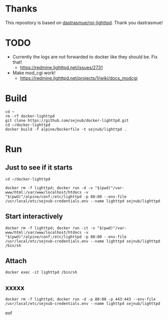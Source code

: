 # Thanks

This repository is based on [dastrasmue/rpi-lighttpd](https://github.com/dastrasmue/rpi-lighttpd). 
Thank you dastrasmue!

# TODO

- Currently the logs are not forwarded to docker like they should be. Fix that!
  - https://redmine.lighttpd.net/issues/2731
- Make mod_cgi work!
  - https://redmine.lighttpd.net/projects/1/wiki/docs_modcgi


# Build

````
cd ~
rm -rf docker-lighttpd
git clone https://github.com/sejnub/docker-lighttpd.git
cd ~/docker-lighttpd 
docker build -f alpine/Dockerfile -t sejnub/lighttpd .
````


# Run

## Just to see if it starts
````
cd ~/docker-lighttpd 

docker rm -f lighttpd; docker run -d -v "$(pwd)"/var-www/html:/var/www/localhost/htdocs -v "$(pwd)"/alpine/conf:/etc/lighttpd -p 80:80 --env-file /usr/local/etc/sejnub-credentials.env --name lighttpd sejnub/lighttpd

````

## Start interactively
````
docker rm -f lighttpd; docker run -it -v "$(pwd)"/var-www/html:/var/www/localhost/htdocs -v "$(pwd)"/alpine/conf:/etc/lighttpd -p 80:80 --env-file /usr/local/etc/sejnub-credentials.env --name lighttpd sejnub/lighttpd /bin/sh

````

## Attach

````
docker exec -it lighttpd /bin/sh

````

## xxxxx
````
docker rm -f lighttpd; docker run -d -p 80:80 -p 443:443 --env-file /usr/local/etc/sejnub-credentials.env --name lighttpd sejnub/lighttpd

````




eof
